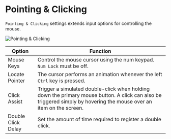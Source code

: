 # Pointing & Clicking

`Pointing & Clicking` settings extends input options for controlling the mouse.

![Pointing & Clicking](/images/accessibility-settings/pointing-clicking.png)

| Option | Function |
|--------|----------|
| Mouse Keys | Control the mouse cursor using the num keypad. `Num Lock` must be off. |
| Locate Pointer | The cursor performs an animation whenever the left `Ctrl` key is pressed. |
| Click Assist | Trigger a simulated double-click when holding down the primary mouse button. A click can also be triggered simply by hovering the mouse over an item on the screen. |
| Double Click Delay | Set the amount of time required to register a double click. |